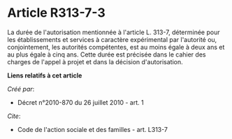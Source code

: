 # Article R313-7-3

La durée de l'autorisation mentionnée à l'article L. 313-7, déterminée pour les établissements et services à caractère
expérimental par l'autorité ou, conjointement, les autorités compétentes, est au moins égale à deux ans et au plus égale à
cinq ans. Cette durée est précisée dans le cahier des charges de l'appel à projet et dans la décision d'autorisation.

**Liens relatifs à cet article**

_Créé par_:

  - Décret n°2010-870 du 26 juillet 2010 - art. 1

_Cite_:

  - Code de l'action sociale et des familles - art. L313-7
